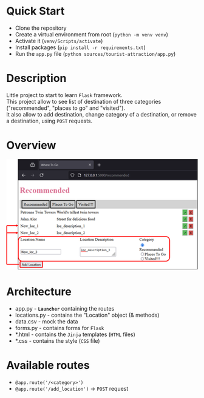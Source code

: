 # Quick Start
* Clone the repository
* Create a virtual environment from root (`python -m venv venv`)
* Activate it (`venv/Scripts/activate`)
* Install packages (`pip install -r requirements.txt`)
* Run the `app.py` file (`python sources/tourist-attraction/app.py`)


# Description
Little project to start to learn `Flask` framework.  
This project allow to see list of destination of three categories ("recommended", "places to go" and "visited").    
It also allow to add destination, change category of a destination, or remove a destination, using `POST` requests.  

# Overview
![](./docs/img/synthesis.png)

# Architecture
* app.py - **`Launcher`** containing the routes
* locations.py - contains the "Location" object (& methods)
* data.csv - mock the data
* forms.py - contains forms for `Flask`
* *.html - contains the `Jinja` templates (`HTML` files)
* *.css - contains the style (`CSS` file)

# Available routes
* `@app.route('/<category>')`
* `@app.route('/add_location')` -> `POST` request